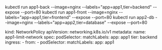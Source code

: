 kubectl run app1-back --image=nginx --labels="app=app1,tier=backend" --expose --port=80
kubectl run app1-front --image=nginx --labels="app=app1,tier=frontend" --expose --port=80
kubectl run app2-db --image=nginx --labels="app=app2,tier=database" --expose --port=80

kind: NetworkPolicy
apiVersion: networking.k8s.io/v1
metadata:
  name: app1-limit-network
spec:
  podSelector:
    matchLabels:
      app: app1
      tier: backend
  ingress:
    - from:
      - podSelector:
          matchLabels:
            app: app1


